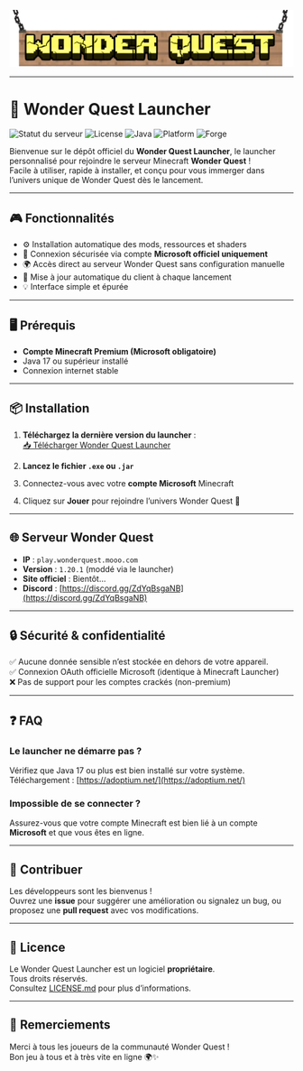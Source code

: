 ![Bannière Wonder Quest](WQ_Banner_rmv.png)


---

# 🚀 Wonder Quest Launcher

![Statut du serveur](https://img.shields.io/endpoint?url=https://raw.githubusercontent.com/AS4MC/WonderQuestLauncher/main/status.json&cacheSeconds=60)
![License](https://img.shields.io/badge/license-Private-red)
![Java](https://img.shields.io/badge/java-17%2B-blue)
![Platform](https://img.shields.io/badge/platform-Windows%20%7C%20Mac%20%7C%20Linux-green)
![Forge](https://img.shields.io/badge/forge-1.20.1-orange)



Bienvenue sur le dépôt officiel du **Wonder Quest Launcher**, le launcher personnalisé pour rejoindre le serveur Minecraft **Wonder Quest** !  
Facile à utiliser, rapide à installer, et conçu pour vous immerger dans l’univers unique de Wonder Quest dès le lancement.

---

## 🎮 Fonctionnalités

- ⚙️ Installation automatique des mods, ressources et shaders
- 🔐 Connexion sécurisée via compte **Microsoft officiel uniquement**
- 🌍 Accès direct au serveur Wonder Quest sans configuration manuelle
- 🔄 Mise à jour automatique du client à chaque lancement
- 💡 Interface simple et épurée

---

## 🖥️ Prérequis

- **Compte Minecraft Premium (Microsoft obligatoire)**
- Java 17 ou supérieur installé
- Connexion internet stable

---

## 📦 Installation

1. **Téléchargez la dernière version du launcher** :  
   [📥 Télécharger Wonder Quest Launcher](https://example.com/download)

2. **Lancez le fichier `.exe` ou `.jar`**

3. Connectez-vous avec votre **compte Microsoft** Minecraft

4. Cliquez sur **Jouer** pour rejoindre l’univers Wonder Quest 🌟

---

## 🌐 Serveur Wonder Quest

- **IP** : `play.wonderquest.mooo.com`
- **Version** : `1.20.1` (moddé via le launcher)
- **Site officiel** : Bientôt...
- **Discord** : [https://discord.gg/ZdYqBsgaNB](https://discord.gg/ZdYqBsgaNB)

---

## 🔒 Sécurité & confidentialité

✅ Aucune donnée sensible n’est stockée en dehors de votre appareil.  
✅ Connexion OAuth officielle Microsoft (identique à Minecraft Launcher)  
❌ Pas de support pour les comptes crackés (non-premium)

---

## ❓ FAQ

### Le launcher ne démarre pas ?
Vérifiez que Java 17 ou plus est bien installé sur votre système. Téléchargement : [https://adoptium.net/](https://adoptium.net/)

### Impossible de se connecter ?
Assurez-vous que votre compte Minecraft est bien lié à un compte **Microsoft** et que vous êtes en ligne.

---

## 🤝 Contribuer

Les développeurs sont les bienvenus !  
Ouvrez une **issue** pour suggérer une amélioration ou signalez un bug, ou proposez une **pull request** avec vos modifications.

---

## 📄 Licence

Le Wonder Quest Launcher est un logiciel **propriétaire**.  
Tous droits réservés.  
Consultez [LICENSE.md](./LICENSE.md) pour plus d’informations.

---

## 🧡 Remerciements

Merci à tous les joueurs de la communauté Wonder Quest !  
Bon jeu à tous et à très vite en ligne 🌍✨
